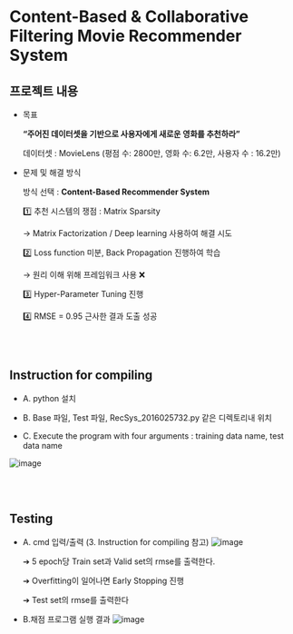 # Content-Based & Collaborative Filtering Movie Recommender System  


## 프로젝트 내용
- 목표
    
    **“주어진 데이터셋을 기반으로 사용자에게 새로운 영화를 추천하라”**
    
    데이터셋 : MovieLens (평점 수: 2800만, 영화 수: 6.2만, 사용자 수 : 16.2만)
    
    
- 문제 및 해결 방식
    
    방식 선택 : **Content-Based Recommender System**
    
    1️⃣ 추천 시스템의 쟁점 : Matrix Sparsity
    
    → Matrix Factorization / Deep learning 사용하여 해결 시도
    
    2️⃣ Loss function 미분, Back Propagation 진행하여 학습
    
    → 원리 이해 위해 프레임워크 사용 ❌
    
    3️⃣ Hyper-Parameter Tuning 진행
    
    4️⃣ RMSE = 0.95 근사한 결과 도출 성공
    
<br></br>
## Instruction for compiling


- A. python 설치

- B. Base 파일, Test 파일, RecSys_2016025732.py 같은 디렉토리내 위치

- C. Execute the program with four arguments : training data name, test data name

![image](https://user-images.githubusercontent.com/48303178/159904814-9bc6fb29-5523-4e5f-bc0b-4e4fe409895b.png)

<br></br>
## Testing

- A. cmd 입력/출력 (3. Instruction for compiling 참고)
![image](https://user-images.githubusercontent.com/48303178/159905289-d11fc51f-7cc9-4312-b138-484699eb11bb.png)

    ➔ 5 epoch당 Train set과 Valid set의 rmse를 출력한다.

    ➔ Overfitting이 일어나면 Early Stopping 진행

    ➔ Test set의 rmse를 출력한다

- B.채점 프로그램 실행 결과
![image](https://user-images.githubusercontent.com/48303178/159905302-87c6b037-1d81-41a0-81d1-e0a6c6c8626a.png)
